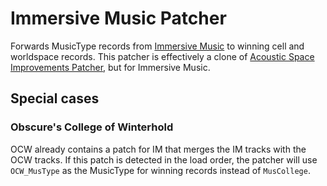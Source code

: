 ﻿# Immersive Music Patcher

Forwards MusicType records from [Immersive Music](https://www.nexusmods.com/skyrimspecialedition/mods/16402)
to winning cell and worldspace records. This patcher is effectively a clone of [Acoustic Space Improvements Patcher](https://github.com/aglowinthefield/AcousticSpaceImprovementsPatcher), but for Immersive Music.

## Special cases

### Obscure's College of Winterhold
OCW already contains a patch for IM that merges the IM tracks with the OCW tracks. If this patch is detected in the load order, the patcher will use `OCW_MusType` as the MusicType for winning records instead of `MusCollege`.
